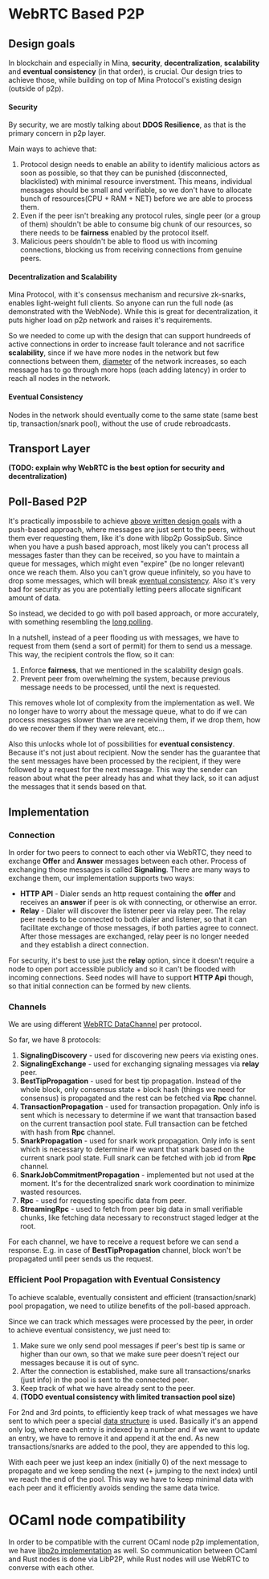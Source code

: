 # WebRTC Based P2P

## Design goals
In blockchain and especially in Mina, **security**, **decentralization**,
**scalability** and **eventual consistency** (in that order), is crucial.
Our design tries to achieve those, while building on top of
Mina Protocol's existing design (outside of p2p).

#### Security
By security, we are mostly talking about **DDOS Resilience**, as that is
the primary concern in p2p layer.

Main ways to achieve that:
1. Protocol design needs to enable an ability to identify malicious actors
   as soon as possible, so that they can be punished (disconnected, blacklisted)
   with minimal resource inverstment. This means, individual messages
   should be small and verifiable, so we don't have to allocate bunch 
   of resources(CPU + RAM + NET) before we are able to process them.
2. Even if the peer isn't breaking any protocol rules, single peer
   (or a group of them) shouldn't be able to consume big chunk of our
   resources, so there needs to be **fairness** enabled by the protocol itself.
3. Malicious peers shouldn't be able to flood us with incoming connections,
   blocking us from receiving connections from genuine peers.

#### Decentralization and Scalability
Mina Protocol, with it's consensus mechanism and recursive zk-snarks,
enables light-weight full clients. So anyone can run the full node
(as demonstrated with the WebNode). While this is great for decentralization,
it puts higher load on p2p network and raises it's requirements.

So we needed to come up with the design that can support hundreeds of
active connections in order to increase fault tolerance and  not sacrifice
**scalability**, since if we have more nodes in the network but few connections
between them, [diameter](https://mathworld.wolfram.com/GraphDiameter.html)
of the network increases, so each message has to go through more hops
(each adding latency) in order to reach all nodes in the network.

#### Eventual Consistency
Nodes in the network should eventually come to the same state
(same best tip, transaction/snark pool), without the use of crude rebroadcasts.

## Transport Layer
**(TODO: explain why WebRTC is the best option for security and decentralization)**

## Poll-Based P2P
It's practically impossbile to achieve [above written design goals](#design-goals)
with a push-based approach, where messages are just sent to the peers,
without them ever requesting them, like it's done with libp2p GossipSub.
Since when you have a push based approach, most likely you can't process
all messages faster than they can be received, so you have to maintain a
queue for messages, which might even "expire" (be no longer relevant)
once we reach them. Also you can't grow queue infinitely, so you have to
drop some messages, which will break [eventual consistency](#eventual-consistency).
Also it's very bad for security as you are potentially letting peers
allocate significant amount of data.

So instead, we decided to go with poll based approach, or more accurately,
with something resembling the [long polling](https://www.pubnub.com/guides/long-polling/).

In a nutshell, instead of a peer flooding us with messages, we have to
request from them (send a sort of permit) for them to send us a message.
This way, the recipient controls the flow, so it can:
1. Enforce **fairness**, that we mentioned in the scalability design goals.
2. Prevent peer from overwhelming the system, because previous message
   needs to be processed, until the next is requested.

This removes whole lot of complexity from the implementation as well.
We no longer have to worry about the message queue, what to do if we
can process messages slower than we are receiving them, if we drop them,
how do we recover them if they were relevant, etc...

Also this unlocks whole lot of possibilities for **eventual consistency**.
Because it's not just about recipient. Now the sender has the guarantee that
the sent messages have been processed by the recipient, if they were followed
by a request for the next message. This way the sender can reason about what
the peer already has and what they lack, so it can adjust the messages
that it sends based on that.

## Implementation

### Connection
In order for two peers to connect to each other via WebRTC, they need
to exchange **Offer** and **Answer** messages between each other. Process of
exchanging those messages is called **Signaling**. There are many ways
to exchange them, our implementation supports two ways:
- **HTTP API** - Dialer sends an http request containing the **offer** and receives
  an **answer** if peer is ok with connecting, or otherwise an error.
- **Relay** - Dialer will discover the listener peer via relay peer. The relay
  peer needs to be connected to both dialer and listener, so that it can
  facilitate exchange of those messages, if both parties agree to connect.
  After those messages are exchanged, relay peer is no longer needed and
  they establish a direct connection.

For security, it's best to use just the **relay** option, since it doesn't
require a node to open port accessible publicly and so it can't be flooded
with incoming connections.
Seed nodes will have to support **HTTP Api** though, so that initial connection
can be formed by new clients.

### Channels
We are using different [WebRTC DataChannel](https://developer.mozilla.org/en-US/docs/Web/API/RTCDataChannel)
per protocol.

So far, we have 8 protocols:
1. **SignalingDiscovery** - used for discovering new peers via existing ones.
2. **SignalingExchange** - used for exchanging signaling messages via **relay** peer.
3. **BestTipPropagation** - used for best tip propagation. Instead of the whole
   block, only consensus state + block hash (things we need for consensus)
   is propagated and the rest can be fetched via **Rpc** channel.
4. **TransactionPropagation** - used for transaction propagation. Only info
   is sent which is necessary to determine if we want that transaction
   based on the current transaction pool state. Full transaction can be
   fetched with hash from **Rpc** channel.
5. **SnarkPropagation** - used for snark work propagation. Only info
   is sent which is necessary to determine if we want that snark
   based on the current snark pool state. Full snark can be
   fetched with job id from **Rpc** channel.
6. **SnarkJobCommitmentPropagation** - implemented but not used at the moment.
   It's for the decentralized snark work coordination to minimize wasted resources. 
7. **Rpc** - used for requesting specific data from peer.
8. **StreamingRpc** - used to fetch from peer big data in small verifiable chunks,
   like fetching data necessary to reconstruct staged ledger at the root.

For each channel, we have to receive a request before we can send a response.
E.g. in case of **BestTipPropagation** channel, block won't be propagated until
peer sends us the request.

### Efficient Pool Propagation with Eventual Consistency
To achieve scalable, eventually consistent and efficient (transaction/snark)
pool propagation, we need to utilize benefits of the poll-based approach.

Since we can track which messages were processed by the peer, in order
to achieve eventual consistency, we just need to:
1. Make sure we only send pool messages if peer's best tip is same
   or higher than our own, so that we make sure peer doesn't reject our
   messages because it is out of sync.
2. After the connection is established, make sure all transactions/snarks
   (just info) in the pool is sent to the connected peer.
3. Keep track of what we have already sent to the peer.
4. **(TODO eventual consistency with limited transaction pool size)**

For 2nd and 3rd points, to efficiently keep track of what messages we
have sent to which peer a special [data structure](../core/src/distributed_pool.rs) is used.
Basically it's an append only log, where each entry is indexed by a number
and if we want to update an entry, we have to remove it and append it at
the end. As new transactions/snarks are added to the pool, they are appended
to this log.

With each peer we just keep an index (initially 0) of the next message 
to propagate and we keep sending the next (+ jumping to the next index)
until we reach the end of the pool. This way we have to keep minimal data
with each peer and it efficiently avoids sending the same data twice.

# OCaml node compatibility
In order to be compatible with the current OCaml node p2p implementation,
we have [libp2p implementation](./libp2p.md) as well. So communication between OCaml
and Rust nodes is done via LibP2P, while Rust nodes will use WebRTC
to converse with each other.

